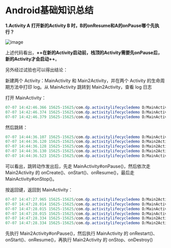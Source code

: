 # Android基础知识总结

**1.Activity A 打开新的Activity B 时，B的onResume和A的onPause哪个先执行？**

![image](http://o9m6aqy3r.bkt.clouddn.com//Activity/resumeTopActivityInnerLocker.png)

上述代码看出，**++在新的Activity启动前，栈顶的Activity需要先onPause后，新的Activity才会启动++**。

另外经过试验也可以得出结论：

新建两个 Activity：MainActivity 和 Main2Activity，并在两个 Activity 的生命周期方法中打印 log。从 MainActivity 跳转到 Main2Activity，查看 log 日志

打开 MainActivity：

```Java
07-07 14:42:46.366 15625-15625/com.dp.activitylifecycledemo D/MainActivity: onCreate
07-07 14:42:46.374 15625-15625/com.dp.activitylifecycledemo D/MainActivity: onStart
07-07 14:42:46.379 15625-15625/com.dp.activitylifecycledemo D/MainActivity: onResume
```

然后跳转：

```Java
07-07 14:44:36.107 15625-15625/com.dp.activitylifecycledemo D/MainActivity: onPause
07-07 14:44:36.120 15625-15625/com.dp.activitylifecycledemo D/Main2Activity: onCreate
07-07 14:44:36.128 15625-15625/com.dp.activitylifecycledemo D/Main2Activity: onStart
07-07 14:44:36.130 15625-15625/com.dp.activitylifecycledemo D/Main2Activity: onResume
07-07 14:44:36.523 15625-15625/com.dp.activitylifecycledemo D/MainActivity: onStop
```
可以看出，跳转动作发出后，先走 MainActivity#onPause()，然后依次走 Main2Activity 的 onCreate()、onStart()、onResume()，最后走 MainActivity#onStop()。

按返回键，返回到 MainActivity：

```java
07-07 14:47:27.965 15625-15625/com.dp.activitylifecycledemo D/Main2Activity: onPause
07-07 14:47:28.014 15625-15625/com.dp.activitylifecycledemo D/MainActivity: onRestart
07-07 14:47:28.015 15625-15625/com.dp.activitylifecycledemo D/MainActivity: onStart
07-07 14:47:28.015 15625-15625/com.dp.activitylifecycledemo D/MainActivity: onResume
07-07 14:47:28.334 15625-15625/com.dp.activitylifecycledemo D/Main2Activity: onStop
07-07 14:47:28.334 15625-15625/com.dp.activitylifecycledemo D/Main2Activity: onDestroy
```
先执行 Main2Activity#onPause()，然后执行 MainActivity 的 onRestart()、onStart()、onResume()，再执行 Main2Activity 的 onStop、onDestroy()
